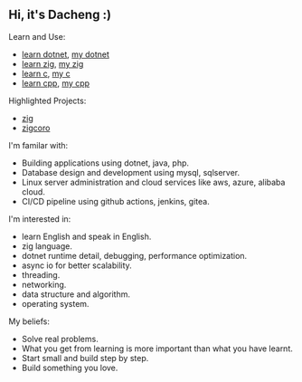## Hi, it's Dacheng :)

Learn and Use:
- [learn dotnet](https://github.com/dacheng-learn/dotnet), [my dotnet](https://github.com/dacheng-dotnet)
- [learn zig](https://github.com/dacheng-learn/zig), [my zig](https://github.com/dacheng-zig)
- [learn c](https://github.com/dacheng-learn/c), [my c](https://github.com/dacheng-c)
- [learn cpp](https://github.com/dacheng-learn/cpp), [my cpp](https://github.com/dacheng-cpp)

Highlighted Projects:
- [zig](https://github.com/ziglang/zig)
- [zigcoro](https://github.com/rsepassi/zigcoro)

I'm familar with:
- Building applications using dotnet, java, php.
- Database design and development using mysql, sqlserver.
- Linux server administration and cloud services like aws, azure, alibaba cloud.
- CI/CD pipeline using github actions, jenkins, gitea.

I'm interested in:
- learn English and speak in English.
- zig language.
- dotnet runtime detail, debugging, performance optimization.
- async io for better scalability.
- threading.
- networking.
- data structure and algorithm.
- operating system.

My beliefs:
- Solve real problems.
- What you get from learning is more important than what you have learnt.
- Start small and build step by step.
- Build something you love.
